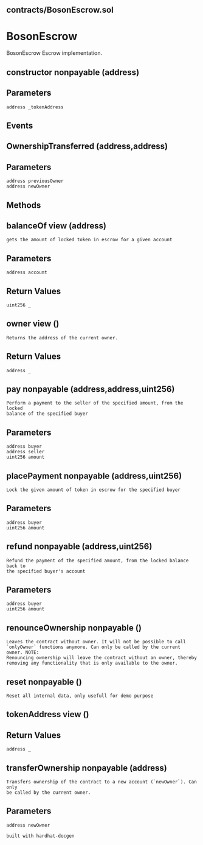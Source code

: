 ## contracts/BosonEscrow.sol

# BosonEscrow

BosonEscrow Escrow implementation.

## constructor nonpayable (address)

## Parameters

```
address _tokenAddress
```
## Events

## OwnershipTransferred (address,address)

## Parameters

```
address previousOwner
address newOwner
```
## Methods

## balanceOf view (address)

```
gets the amount of locked token in escrow for a given account
```
## Parameters

```
address account
```
## Return Values

```
uint256 _
```
## owner view ()

```
Returns the address of the current owner.
```
## Return Values

```
address _
```
## pay nonpayable (address,address,uint256)

```
Perform a payment to the seller of the specified amount, from the locked
balance of the specified buyer
```
## Parameters

```
address buyer
address seller
uint256 amount
```
## placePayment nonpayable (address,uint256)

```
Lock the given amount of token in escrow for the specified buyer
```
## Parameters

```
address buyer
uint256 amount
```
## refund nonpayable (address,uint256)

```
Refund the payment of the specified amount, from the locked balance back to
the specified buyer's account
```
## Parameters

```
address buyer
uint256 amount
```
## renounceOwnership nonpayable ()

```
Leaves the contract without owner. It will not be possible to call
`onlyOwner` functions anymore. Can only be called by the current owner. NOTE:
Renouncing ownership will leave the contract without an owner, thereby
removing any functionality that is only available to the owner.
```
## reset nonpayable ()

```
Reset all internal data, only usefull for demo purpose
```
## tokenAddress view ()

## Return Values

```
address _
```
## transferOwnership nonpayable (address)

```
Transfers ownership of the contract to a new account (`newOwner`). Can only
be called by the current owner.
```
## Parameters

```
address newOwner
```
```
built with hardhat-docgen
```

